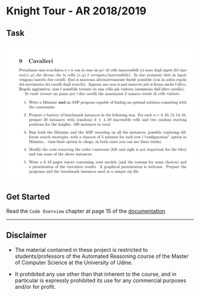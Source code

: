 # Knight Tour - AR 2018/2019

## Task

![task](assets/images/Es8.png)

## Get Started

Read the `Code Overview` chapter at page 15 of the [documentation](documentation/Automated_Reasoning.pdf)

---
## Disclaimer

* The material contained in these project is restricted to students/professors of the Automated Reasoning course of the Master of Computer Science at the University of Udine.

* It prohibited any use other than that inherent to the course, and in particular is expressly prohibited its use for any commercial purposes and/or for profit.

